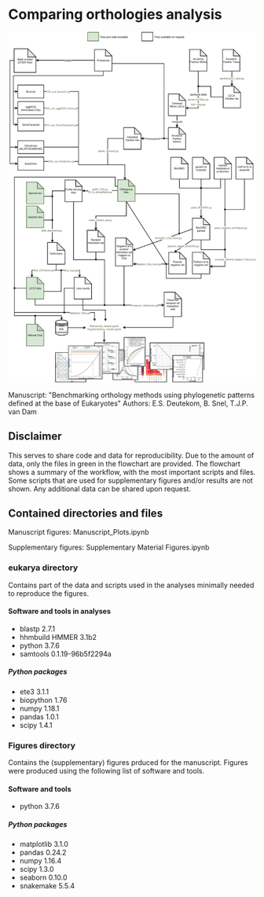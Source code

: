 # Comparing orthologies analysis

<p align="center"><img src="WorkflowCode.png" width="1000" /></p>


Manuscript: "Benchmarking orthology methods using phylogenetic patterns defined at the base of Eukaryotes"
Authors: E.S. Deutekom, B. Snel, T.J.P. van Dam

## Disclaimer
This serves to share code and data for reproducibility.
Due to the amount of data, only the files in green in the flowchart are provided. The flowchart shows a summary of the workflow, with the most important scripts and files. Some scripts that are used for supplementary figures and/or results are not shown. 
Any additional data can be shared upon request.

## Contained directories and files

Manuscript figures: Manuscript_Plots.ipynb

Supplementary figures: Supplementary Material Figures.ipynb

### eukarya directory
Contains part of the data and scripts used in the analyses minimally needed to reproduce the figures.

#### Software and tools in analyses
- blastp		2.7.1
- hhmbuild 		HMMER 3.1b2
- python		3.7.6
- samtools 		0.1.19-96b5f2294a

##### Python packages
- ete3			3.1.1
- biopython		1.76   
- numpy			1.18.1
- pandas		1.0.1
- scipy			1.4.1


### Figures directory
Contains the (supplementary) figures prduced for the manuscript.
Figures were produced using the following list of software and tools.

#### Software and tools
- python		3.7.6

##### Python packages
- matplotlib 		3.1.0
- pandas		0.24.2
- numpy			1.16.4
- scipy			1.3.0
- seaborn		0.10.0
- snakemake		5.5.4
